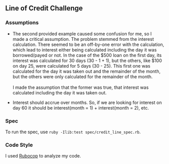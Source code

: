 ## Line of Credit Challenge

### Assumptions
- The second provided example caused some confusion for me, so I made a critical assumption. The problem stemmed from the interest calculation. There seemed to be an off-by-one error with the calculation, which lead to interest either being calculated including the day it was borrowed/payed or not. In the case of the $500 loan on the first day, its interest was calculated for 30 days (30 - 1 + 1), but the others, like $100 on day 25, were calculated for 5 days (30 - 25). This first one was calculated for the day it was taken out and the remainder of the month, but the others were only calculated for the remainder of the month. <br><br> I made the assumption that the former was true, that interest was calculated including the day it was taken out.

- Interest should accrue over months. So, if we are looking for interest on day 60 it should be interest(month = 1) + interest(month = 2), etc.



### Spec
To run the spec, use `ruby -Ilib:test spec/credit_line_spec.rb`.

### Code Style
I used [Rubocop](https://github.com/bbatsov/rubocop) to analyze my code.